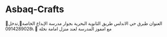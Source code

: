 # Asbaq-Crafts
📍العنوان طبرق حي الاندلس طريق الثانوية البحرية بجوار مدرسة الإبداع الخاصة🏢,تدخل مع امفوز المدرسة لعند منزل امامة نخلة 🌴  📞0914289028
